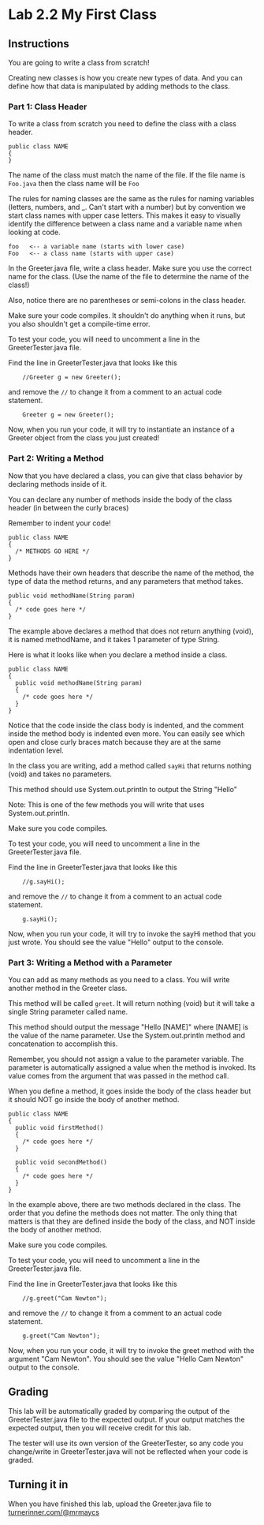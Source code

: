 # Lab 2.2 My First Class

## Instructions

You are going to write a class from scratch!

Creating new classes is how you create new types of data. And you can define how that data is manipulated by adding methods to the class.

### Part 1: Class Header
To write a class from scratch you need to define the class with a class header.
```
public class NAME
{
}
```
The name of the class must match the name of the file. If the file name is ```Foo.java``` then the class name will be ```Foo```

The rules for naming classes are the same as the rules for naming variables (letters, numbers, and _. Can't start with a number) but by convention we start class names with upper case letters. This makes it easy to visually identify the difference between a class name and a variable name when looking at code.
```
foo   <-- a variable name (starts with lower case)
Foo   <-- a class name (starts with upper case)
```

In the Greeter.java file, write a class header. Make sure you use the correct name for the class. (Use the name of the file to determine the name of the class!)

Also, notice there are no parentheses or semi-colons in the class header.

Make sure your code compiles. It shouldn't do anything when it runs, but you also shouldn't get a compile-time error.

To test your code, you will need to uncomment a line in the GreeterTester.java file.

Find the line in GreeterTester.java that looks like this
```
    //Greeter g = new Greeter();
```
and remove the ```//``` to change it from a comment to an actual code statement.
```
    Greeter g = new Greeter();
```
Now, when you run your code, it will try to instantiate an instance of a Greeter object from the class you just created!

### Part 2: Writing a Method

Now that you have declared a class, you can give that class behavior by declaring methods inside of it.

You can declare any number of methods inside the body of the class header (in between the curly braces)

Remember to indent your code!

```
public class NAME
{
  /* METHODS GO HERE */
}
```

Methods have their own headers that describe the name of the method, the type of data the method returns, and any parameters that method takes.

```
public void methodName(String param)
{
  /* code goes here */
}
```

The example above declares a method that does not return anything (void), it is named methodName, and it takes 1 parameter of type String.

Here is what it looks like when you declare a method inside a class.
```
public class NAME
{
  public void methodName(String param)
  {
    /* code goes here */
  }
}
```

Notice that the code inside the class body is indented, and the comment inside the method body is indented even more. You can easily see which open and close curly braces match because they are at the same indentation level.

In the class you are writing, add a method called ```sayHi``` that returns nothing (void) and takes no parameters.

This method should use System.out.println to output the String "Hello"

Note: This is one of the few methods you will write that uses System.out.println.

Make sure you code compiles.

To test your code, you will need to uncomment a line in the GreeterTester.java file.

Find the line in GreeterTester.java that looks like this
```
    //g.sayHi();
```
and remove the ```//``` to change it from a comment to an actual code statement.
```
    g.sayHi();
```
Now, when you run your code, it will try to invoke the sayHi method that you just wrote. You should see the value "Hello" output to the console.


### Part 3: Writing a Method with a Parameter

You can add as many methods as you need to a class. You will write another method in the Greeter class.

This method will be called ```greet```. It will return nothing (void) but it will take a single String parameter called name.

This method should output the message "Hello [NAME]" where [NAME] is the value of the name parameter. Use the System.out.println method and concatenation to accomplish this. 

Remember, you should not assign a value to the parameter variable. The parameter is automatically assigned a value when the method is invoked. Its value comes from the argument that was passed in the method call.

When you define a method, it goes inside the body of the class header but it should NOT go inside the body of another method.
```
public class NAME
{
  public void firstMethod()
  {
    /* code goes here */
  }
  
  public void secondMethod()
  {
    /* code goes here */
  }
}
```
In the example above, there are two methods declared in the class. The order that you define the methods does not matter. The only thing that matters is that they are defined inside the body of the class, and NOT inside the body of another method.

Make sure you code compiles.

To test your code, you will need to uncomment a line in the GreeterTester.java file.

Find the line in GreeterTester.java that looks like this
```
    //g.greet("Cam Newton");
```
and remove the ```//``` to change it from a comment to an actual code statement.
```
    g.greet("Cam Newton");
```
Now, when you run your code, it will try to invoke the greet method with the argument "Cam Newton". You should see the value "Hello Cam Newton" output to the console.

## Grading

This lab will be automatically graded by comparing the output of the GreeterTester.java file to the expected output. If your output matches the expected output, then you will receive credit for this lab.

The tester will use its own version of the GreeterTester, so any code you change/write in GreeterTester.java will not be reflected when your code is graded.

## Turning it in

When you have finished this lab, upload the Greeter.java file to [turnerinner.com/@mrmaycs](https://turnerinner.com/@mrmaycs)
